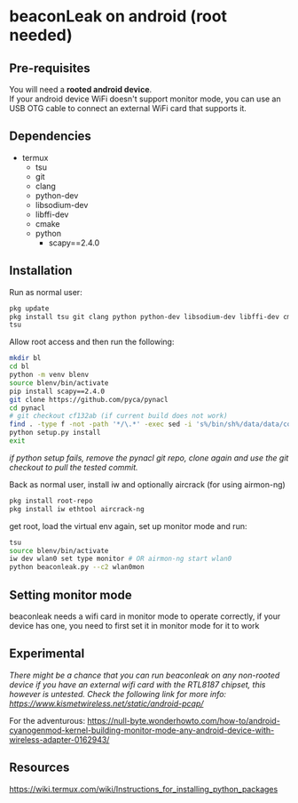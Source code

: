 # beaconLeak on android (root needed)

## Pre-requisites

You will need a **rooted android device**.  
If your android device WiFi doesn't support monitor mode, you can use an USB OTG cable to connect an external WiFi card that supports it.

## Dependencies

* termux
  * tsu
  * git
  * clang
  * python-dev
  * libsodium-dev
  * libffi-dev
  * cmake
  * python
    * scapy==2.4.0


## Installation

Run as normal user:

```bash
pkg update
pkg install tsu git clang python python-dev libsodium-dev libffi-dev cmake
tsu
```

Allow root access and then run the following:

```bash
mkdir bl
cd bl
python -m venv blenv
source blenv/bin/activate
pip install scapy==2.4.0
git clone https://github.com/pyca/pynacl
cd pynacl
# git checkout cf132ab (if current build does not work)
find . -type f -not -path '*/\.*' -exec sed -i 's%/bin/sh%/data/data/com.termux/files/usr/bin/sh%g' {} \;
python setup.py install
exit
```

*if python setup fails, remove the pynacl git repo, clone again and use the git checkout to pull the tested commit.*

Back as normal user, install iw and optionally aircrack (for using airmon-ng)

```bash
pkg install root-repo
pkg install iw ethtool aircrack-ng
```

get root, load the virtual env again, set up monitor mode and run:

```bash
tsu
source blenv/bin/activate
iw dev wlan0 set type monitor # OR airmon-ng start wlan0
python beaconleak.py --c2 wlan0mon
```

## Setting monitor mode

beaconleak needs a wifi card in monitor mode to operate correctly, if your device has one, you need to first set it in monitor mode for it to work

## Experimental

*There might be a chance that you can run beaconleak on any non-rooted device if you have an external wifi card with the RTL8187 chipset, this however is untested. Check the following link for more info: https://www.kismetwireless.net/static/android-pcap/*

For the adventurous:
https://null-byte.wonderhowto.com/how-to/android-cyanogenmod-kernel-building-monitor-mode-any-android-device-with-wireless-adapter-0162943/

## Resources

https://wiki.termux.com/wiki/Instructions_for_installing_python_packages